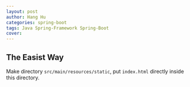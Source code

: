 ```yaml
---
layout: post
author: Hang Hu
categories: spring-boot
tags: Java Spring-Framework Spring-Boot 
cover: 
---
```


## The Easist Way

Make directory `src/main/resources/static`, put `index.html` directly inside this directory.
